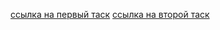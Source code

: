 [ссылка на первый таск](https://nicolas-baranovskiy.github.io/rsschool-cv/cv)
[ссылка на второй таск](https://nicolas-baranovskiy.github.io/rsschool-cv/)


